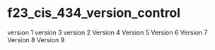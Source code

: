 # f23_cis_434_version_control
version 1
version 3
version 2
Version 4
Version 5
Version 6
Version 7
Version 8
Version 9
